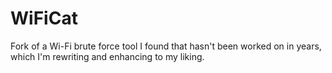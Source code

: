 # WiFiCat

Fork of a Wi-Fi brute force tool I found that hasn't been worked on in years, which I'm rewriting and enhancing to my liking. 


